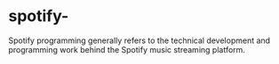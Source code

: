 # spotify-
Spotify programming generally refers to the technical development and programming work behind the Spotify music streaming platform.
